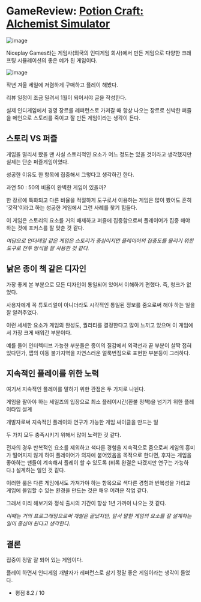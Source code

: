 # GameReview: [Potion Craft: Alchemist Simulator](https://store.steampowered.com/app/1210320/Potion_Craft_Alchemist_Simulator/?l=koreana)

![image](https://github.com/fkdl0048/GameReview/assets/84510455/5ca667dd-2bc4-44bc-a547-e62cb45f536f)

Niceplay Games라는 게임사(외국의 인디게임 회사)에서 만든 게임으로 다양한 크래프팅 시뮬레이션의 좋은 예가 된 게임이다.

![image](https://github.com/fkdl0048/GameReview/assets/84510455/d32288a5-32cf-494c-97a1-2615548816f4)

작년 겨울 세일에 저렴하게 구매하고 플레이 해봤다.

리뷰 일정이 조금 밀려서 1월이 되어서야 글을 작성한다.

실제 인디게임에서 경영 장르를 레퍼런스로 가져갈 때 항상 나오는 장르로 신박한 퍼즐을 메인으로 스토리를 죽이고 잘 만든 게임이라는 생각이 든다.

## 스토리 VS 퍼즐

게임을 멀리서 봤을 땐 사실 스토리적인 요소가 어느 정도는 있을 것이라고 생각했지만 실제는 단순 퍼즐게임이였다.

성공한 이유도 한 항목에 집중해서 그렇다고 생각하긴 한다.

과연 50 : 50의 비율이 완벽한 게임이 있을까?

한 장르에 특화되고 다른 비율을 적절하게 도구로서 이용하는 게임은 많이 봤어도 흔히 '갓작'이라고 하는 성공한 게임에서 그런 사례를 찾기 힘들다.

이 게임은 스토리의 요소를 거의 배제하고 퍼즐에 집중함으로써 플레이어가 집중 해야 하는 것에 포커스를 잘 맞춘 것 같다.

*여담으로 언더테일 같은 게임은 스토리가 중심이지만 플레이어의 집중도를 올리기 위한 도구로 전투 방식을 잘 사용한 것 같다.*

## 낡은 종이 책 같은 디자인

가장 좋게 본 부분으로 모든 디자인이 통일되어 있어서 이해하기 편했다. 즉, 청크가 없었다.

사용자에게 꼭 튜토리얼이 아니더라도 시각적인 통일된 정보를 줌으로써 해야 하는 일을 잘 알려주었다.

이런 세세한 요소가 게임의 완성도, 퀄리티를 결정한다고 많이 느끼고 있으며 이 게임에서 가장 크게 배워간 부분이다.

예를 들어 인터렉티브 가능한 부분들은 종이의 질감에서 외곽선과 끝 부분이 살짝 접혀 있다던가, 맵의 이동 불가지역을 자연스러운 얼룩번짐으로 표현한 부분등이 그러하다.

## 지속적인 플레이를 위한 노력

여기서 지속적인 플레이를 말하기 위한 관점은 두 가지로 나뉜다.

게임을 팔아야 하는 세일즈의 입장으로 최소 플레이시간(환불 정책)을 넘기기 위한 플레이타임 설계

개발자로써 지속적인 플레이와 연구가 가능한 게임 싸이클을 만드는 일

두 가지 모두 충족시키기 위해서 많이 노력한 것 같다.

전자의 경우 반복적인 요소를 제외하고 색다른 경험을 지속적으로 줌으로써 게임의 흥미가 떨어지지 않게 하여 플레이어가 의자에 붙어있음을 목적으로 한다면, 후자는 게임을 좋아하는 팬들이 계속해서 플레이 할 수 있도록 (비록 완결은 나겠지만 연구는 가능하다.) 설계하는 일인 것 같다.

이러한 룰은 다른 게임에서도 가져가야 하는 항목으로 색다른 경험과 반복성을 가리고 게임에 몰입할 수 있는 환경을 만드는 것은 매우 어려운 작업 같다.

그래서 미리 해보기와 정식 출시의 기간이 항상 1년 가까이 나오는 것 같다.

*이때는 거의 프로그래밍으로써 개발은 끝났지만, 앞서 말한 게임의 요소를 잘 설계하는 일이 중심이 된다고 생각한다.*

## 결론

집중이 정말 잘 되어 있는 게임이다.

플레이 하면서 인디게임 개발자가 레퍼런스로 삼기 정말 좋은 게임이라는 생각이 들었다.

- 평점 8.2 / 10